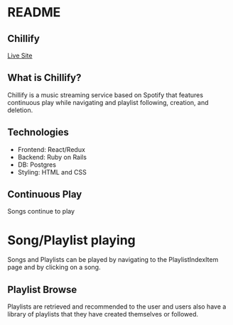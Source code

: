 # README


## Chillify
[Live Site](https://chillify.herokuapp.com)

## What is Chillify? 
Chillify is a music streaming service based on Spotify that features continuous play while navigating and playlist following, creation, and deletion. 

## Technologies
* Frontend: React/Redux
* Backend: Ruby on Rails
* DB: Postgres
* Styling: HTML and CSS 

## Continuous Play
Songs continue to play

# Song/Playlist playing
Songs and Playlists can be played by navigating to the PlaylistIndexItem page and by clicking on a song.

## Playlist Browse
Playlists are retrieved and recommended to the user and users also have a library of playlists that they have created themselves or followed.

